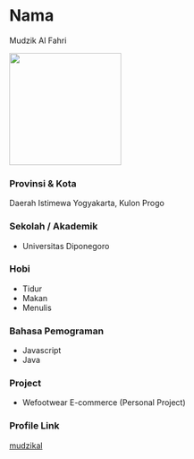 # Nama
Mudzik Al Fahri

<img src="https://i.ibb.co/8DCHLWv/redcolor.jpg" width="200" height="200" align="center"/>

### Provinsi & Kota

Daerah Istimewa Yogyakarta, Kulon Progo

### Sekolah / Akademik

- Universitas Diponegoro

### Hobi

- Tidur
- Makan
- Menulis

### Bahasa Pemograman 

- Javascript
- Java

### Project

- Wefootwear E-commerce (Personal Project)

### Profile Link

[mudzikal](https://github.com/mudzikalfahri)
